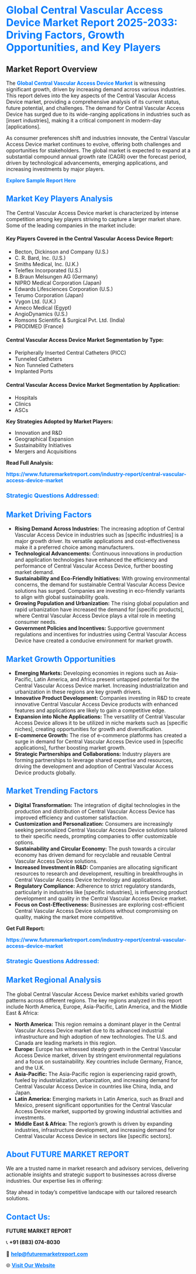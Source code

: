 <h1 style="color: #007BFF;">Global Central Vascular Access Device Market Report 2025-2033: Driving Factors, Growth Opportunities, and Key Players</h1>

<section id="overview">
<h2>Market Report Overview</h2>
<p>The <a href="https://www.futuremarketreport.com/industry-report/central-vascular-access-device-market" style="color: #007BFF; text-decoration: none;"><strong>Global Central Vascular Access Device Market</strong></a> is witnessing significant growth, driven by increasing demand across various industries. This report delves into the key aspects of the Central Vascular Access Device market, providing a comprehensive analysis of its current status, future potential, and challenges. The demand for Central Vascular Access Device has surged due to its wide-ranging applications in industries such as [insert industries], making it a critical component in modern-day [applications].</p>
<p>As consumer preferences shift and industries innovate, the Central Vascular Access Device market continues to evolve, offering both challenges and opportunities for stakeholders. The global market is expected to expand at a substantial compound annual growth rate (CAGR) over the forecast period, driven by technological advancements, emerging applications, and increasing investments by major players.</p>
</section>

<section id="overview">
<p><a href="https://www.futuremarketreport.com/request-sample/reportId=85019" style="color: #007BFF; text-decoration: none;"><strong>Explore Sample Report Here</strong></a></p>
</section>

<section id="key-players">
<h2 style="color: #007BFF;">Market Key Players Analysis</h2>
<p>The Central Vascular Access Device market is characterized by intense competition among key players striving to capture a larger market share. Some of the leading companies in the market include:</p>
<h4>Key Players Covered in the Central Vascular Access Device Report:</h4>
<ul><li>Becton, Dickinson and Company (U.S.)</li><li>C. R. Bard, Inc. (U.S.)</li><li>Smiths Medical, Inc. (U.K.)</li><li>Teleflex Incorporated (U.S.)</li><li>B.Braun Melsungen AG (Germany)</li><li>NIPRO Medical Corporation (Japan)</li><li>Edwards Lifesciences Corporation (U.S.)</li><li>Terumo Corporation (Japan)</li><li>Vygon Ltd. (U.K.)</li><li>Ameco Medical (Egypt)</li><li>AngioDynamics (U.S.)</li><li>Romsons Scientific &amp; Surgical Pvt. Ltd. (India)</li><li>PRODIMED (France)</li></ul>
<h4>Central Vascular Access Device Market Segmentation by Type:</h4>
<ul><li>Peripherally Inserted Central Catheters (PICC)</li><li>Tunneled Catheters</li><li>Non Tunneled Catheters</li><li>Implanted Ports</li></ul>

<h4>Central Vascular Access Device Market Segmentation by Application:</h4>
<ul><li>Hospitals</li><li>Clinics</li><li>ASCs</li></ul>
<p><strong>Key Strategies Adopted by Market Players:</strong></p>
<ul>
<li>Innovation and R&D</li>
<li>Geographical Expansion</li>
<li>Sustainability Initiatives</li>
<li>Mergers and Acquisitions</li>
</ul>
</section>

<section>
<p><strong>Read Full Analysis: </strong></p><a href="https://www.futuremarketreport.com/industry-report/central-vascular-access-device-market" style="color: #007BFF; text-decoration: none;"><strong>https://www.futuremarketreport.com/industry-report/central-vascular-access-device-market</strong></a>
<h3 style="color: #007BFF;">Strategic Questions Addressed:</h3>
</section>

<section id="driving-factors">
<h2 style="color: #007BFF;">Market Driving Factors</h2>
<ul>
<li><strong>Rising Demand Across Industries:</strong> The increasing adoption of Central Vascular Access Device in industries such as [specific industries] is a major growth driver. Its versatile applications and cost-effectiveness make it a preferred choice among manufacturers.</li>
<li><strong>Technological Advancements:</strong> Continuous innovations in production and application technologies have enhanced the efficiency and performance of Central Vascular Access Device, further boosting market demand.</li>
<li><strong>Sustainability and Eco-Friendly Initiatives:</strong> With growing environmental concerns, the demand for sustainable Central Vascular Access Device solutions has surged. Companies are investing in eco-friendly variants to align with global sustainability goals.</li>
<li><strong>Growing Population and Urbanization:</strong> The rising global population and rapid urbanization have increased the demand for [specific products], where Central Vascular Access Device plays a vital role in meeting consumer needs.</li>
<li><strong>Government Policies and Incentives:</strong> Supportive government regulations and incentives for industries using Central Vascular Access Device have created a conducive environment for market growth.</li>
</ul>
</section>

<section id="growth-opportunities">
<h2 style="color: #007BFF;">Market Growth Opportunities</h2>
<ul>
<li><strong>Emerging Markets:</strong> Developing economies in regions such as Asia-Pacific, Latin America, and Africa present untapped potential for the Central Vascular Access Device market. Increasing industrialization and urbanization in these regions are key growth drivers.</li>
<li><strong>Innovative Product Development:</strong> Companies investing in R&D to create innovative Central Vascular Access Device products with enhanced features and applications are likely to gain a competitive edge.</li>
<li><strong>Expansion into Niche Applications:</strong> The versatility of Central Vascular Access Device allows it to be utilized in niche markets such as [specific niches], creating opportunities for growth and diversification.</li>
<li><strong>E-commerce Growth:</strong> The rise of e-commerce platforms has created a surge in demand for Central Vascular Access Device used in [specific applications], further boosting market growth.</li>
<li><strong>Strategic Partnerships and Collaborations:</strong> Industry players are forming partnerships to leverage shared expertise and resources, driving the development and adoption of Central Vascular Access Device products globally.</li>
</ul>
</section>

<section id="trending-factors">
<h2 style="color: #007BFF;">Market Trending Factors</h2>
<ul>
<li><strong>Digital Transformation:</strong> The integration of digital technologies in the production and distribution of Central Vascular Access Device has improved efficiency and customer satisfaction.</li>
<li><strong>Customization and Personalization:</strong> Consumers are increasingly seeking personalized Central Vascular Access Device solutions tailored to their specific needs, prompting companies to offer customizable options.</li>
<li><strong>Sustainability and Circular Economy:</strong> The push towards a circular economy has driven demand for recyclable and reusable Central Vascular Access Device solutions.</li>
<li><strong>Increased Investment in R&D:</strong> Companies are allocating significant resources to research and development, resulting in breakthroughs in Central Vascular Access Device technology and applications.</li>
<li><strong>Regulatory Compliance:</strong> Adherence to strict regulatory standards, particularly in industries like [specific industries], is influencing product development and quality in the Central Vascular Access Device market.</li>
<li><strong>Focus on Cost-Effectiveness:</strong> Businesses are exploring cost-efficient Central Vascular Access Device solutions without compromising on quality, making the market more competitive.</li>
</ul>
</section>

<section>
<p><strong>Get Full Report: </strong></p><a href="https://www.futuremarketreport.com/industry-report/central-vascular-access-device-market" style="color: #007BFF; text-decoration: none;"><strong>https://www.futuremarketreport.com/industry-report/central-vascular-access-device-market</strong></a>
<h3 style="color: #007BFF;">Strategic Questions Addressed:</h3>
</section>


<section id="regional-analysis">
<h2 style="color: #007BFF;">Market Regional Analysis</h2>
<p>The global Central Vascular Access Device market exhibits varied growth patterns across different regions. The key regions analyzed in this report include North America, Europe, Asia-Pacific, Latin America, and the Middle East & Africa:</p>
<ul>
<li><strong>North America:</strong> This region remains a dominant player in the Central Vascular Access Device market due to its advanced industrial infrastructure and high adoption of new technologies. The U.S. and Canada are leading markets in this region.</li>
<li><strong>Europe:</strong> Europe has witnessed steady growth in the Central Vascular Access Device market, driven by stringent environmental regulations and a focus on sustainability. Key countries include Germany, France, and the U.K.</li>
<li><strong>Asia-Pacific:</strong> The Asia-Pacific region is experiencing rapid growth, fueled by industrialization, urbanization, and increasing demand for Central Vascular Access Device in countries like China, India, and Japan.</li>
<li><strong>Latin America:</strong> Emerging markets in Latin America, such as Brazil and Mexico, present significant opportunities for the Central Vascular Access Device market, supported by growing industrial activities and investments.</li>
<li><strong>Middle East & Africa:</strong> The region’s growth is driven by expanding industries, infrastructure development, and increasing demand for Central Vascular Access Device in sectors like [specific sectors].</li>
</ul>
</section>

<footer>
<h2 style="color: #007BFF;">About FUTURE MARKET REPORT</h2>
<p>We are a trusted name in market research and advisory services, delivering actionable insights and strategic support to businesses across diverse industries. Our expertise lies in offering:</p>

<p>Stay ahead in today’s competitive landscape with our tailored research solutions.</p>

<h2 style="color: #007BFF;">Contact Us:</h2>
<p><strong>FUTURE MARKET REPORT</strong></p>
<p>📞 <strong>+91 (883) 074-8030</strong></p>
<p>📧 <strong><a href="mailto:help@futuremarketreport.com" style="color: #007BFF;">help@futuremarketreport.com</a></strong></p>
<p>🌐 <strong><a href="https://www.futuremarketreport.com/" style="color: #007BFF;">Visit Our Website</a></strong></p>
</footer>